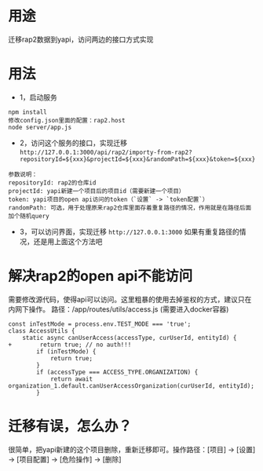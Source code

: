 # 用途
迁移rap2数据到yapi，访问两边的接口方式实现

# 用法

- 1，启动服务
```
npm install
修改config.json里面的配置：rap2.host
node server/app.js
```

- 2，访问这个服务的接口，实现迁移
`http://127.0.0.1:3000/api/rap2/importy-from-rap2?repositoryId=${xxx}&projectId=${xxx}&randomPath=${xxx}&token=${xxx}`
```
参数说明：
repositoryId: rap2的仓库id
projectId: yapi新建一个项目后的项目id（需要新建一个项目）
token: yapi项目的open api访问的token（`设置` -> `token配置`）
randomPath: 可选，用于处理原来rap2仓库里面存着重复路径的情况，作用就是在路径后面加个随机query
```

- 3，可以访问界面，实现迁移
`http://127.0.0.1:3000`
如果有重复路径的情况，还是用上面这个方法吧


# 解决rap2的open api不能访问
需要修改源代码，使得api可以访问。这里粗暴的使用去掉鉴权的方式，建议只在内网下操作。
路径：/app/routes/utils/access.js (需要进入docker容器)
```
const inTestMode = process.env.TEST_MODE === 'true';
class AccessUtils {
    static async canUserAccess(accessType, curUserId, entityId) {
+        return true; // no auth!!!
        if (inTestMode) {
            return true;
        }                                             
        if (accessType === ACCESS_TYPE.ORGANIZATION) {                                         
            return await organization_1.default.canUserAccessOrganization(curUserId, entityId);
        } 
```

# 迁移有误，怎么办？
很简单，把yapi新建的这个项目删除，重新迁移即可。操作路径：[项目] -> [设置] -> [项目配置] -> [危险操作] -> [删除]